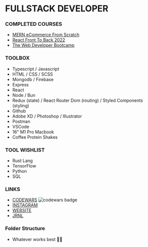 # FULLSTACK DEVELOPER 

### COMPLETED COURSES
 - [MERN eCommerce From Scratch](https://www.udemy.com/course/mern-ecommerce/)
 - [React Front To Back 2022](https://www.udemy.com/course/react-front-to-back-2022/)
 - [The Web Developer Bootcamp](https://www.udemy.com/course/the-web-developer-bootcamp/)
 
### TOOLBOX
 - Typescript / Javascript
 - HTML / CSS / SCSS
 - Mongodb / Firebase
 - Express 
 - React 
 - Node / Bun
 - Redux (state) / React Router Dom (routing) / Styled Components (styling) 
 - Github 
 - Adobe XD / Photoshop / Illustrator
 - Postman
 - VSCode
 - 16" M1 Pro Macbook
 - Coffee Protein Shakes
 
### TOOL WISHLIST
 - Rust Lang 
 - TensorFlow
 - Python
 - SQL

### LINKS
 - [CODEWARS](https://www.codewars.com/users/ImprovingTyler) ![codewars badge](https://www.codewars.com/users/ImprovingTyler/badges/small)
 - [INSTAGRAM](https://www.instagram.com/tylerlundin_/)
 - [WEBSITE](https://www.tylerlundin.me)
 - [JRNL](https://myjournal.app)

### Folder Structure
 - Whatever works best 🤷‍♂️
